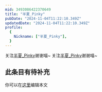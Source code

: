 ```yaml
---
mid: 3493086422370649
title: "半夏_Pinky"
pubDate: "2024-11-04T11:22:10.349Z"
updatedDate: "2024-11-04T11:22:10.349Z"
profile:
  {
    Nickname: ["半夏_Pinky"],
  }
---
```


关注[半夏_Pinky](https://space.bilibili.com/3493086422370649)谢谢喵~ 关注[半夏_Pinky](https://space.bilibili.com/3493086422370649)谢谢喵~

## 此条目有待补充
你可以在[这里](https://github.com/Yuhanawa/VTuber.ICU/edit/master/src/content/v/半夏_Pinky/index.md)编辑本文
